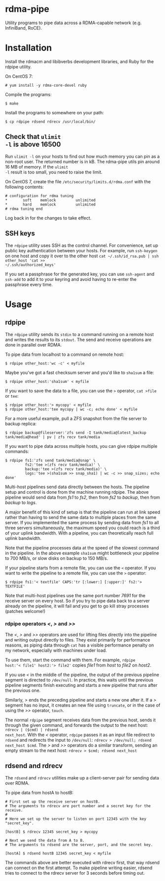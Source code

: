 # rdma-pipe

Utility programs to pipe data across a RDMA-capable network (e.g. InfiniBand, RoCE).



# Installation

Install the rdmacm and libibverbs development libraries, and Ruby for the rdpipe utility.

On CentOS 7:

    # yum install -y rdma-core-devel ruby

Compile the programs:

    $ make

Install the programs to somewhere on your path:

    $ cp rdpipe rdsend rdrecv /usr/local/bin/


## Check that <code>ulimit -l</code> is above 16500

Run <code>ulimit -l</code> on your hosts to find out how much memory you can pin as a non-root user. 
The returned number is in kB. The rdma-pipe utils pin around 16 MB of memory. 
If the <code>ulimit -l</code> result is too small, you need to raise the limit.

On CentOS 7, create the file <code>/etc/security/limits.d/rdma.conf</code> with the following contents:

    # configuration for rdma tuning
    *       soft    memlock         unlimited
    *       hard    memlock         unlimited
    # rdma tuning end

Log back in for the changes to take effect.


## SSH keys

The <code>rdpipe</code> utility uses SSH as the control channel.
For convenience, set up public key authentication between your hosts.
For example, run <code>ssh-keygen</code> on one host and copy it over to the other host 
<code>cat ~/.ssh/id_rsa.pub | ssh other_host 'cat >> ~/.ssh/authorized_keys'</code>

If you set a passphrase for the generated key, you can use <code>ssh-agent</code> and <code>ssh-add</code> to add it to your 
keyring and avoid having to re-enter the passphrase every time.


# Usage

## rdpipe

The <code>rdpipe</code> utility sends its <code>stdin</code> to a command running on a remote host and writes the results to its <code>stdout</code>.
The send and receive operations are done in parallel over RDMA.

To pipe data from localhost to a command on remote host:

    $ rdpipe other_host:'wc -c' < myfile

Maybe you've got a fast checksum server and you'd like to <code>sha1sum</code> a file:

    $ rdpipe other_host:'sha1sum' < myfile

If you want to save the data to a file, you can use the <code>></code> operator, <code>cat >file</code> or <code>tee</code>:

    $ rdpipe other_host:'> mycopy' < myfile
    $ rdpipe other_host:'tee mycopy | wc -c; echo done' < myfile

For a more useful example, pull a ZFS snapshot from the file server to backup replica:

    $ rdpipe backup@fileserver:'zfs send -I tank/media@latest_backup tank/media@head' | pv | zfs recv tank/media

If you want to pipe data across multiple hosts, you can give rdpipe multiple commands:

    $ rdpipe fs1:'zfs send tank/media@snap' \
             fs2:'tee >(zfs recv tank/media)' \
             backup:'tee >(zfs recv tank/media)' \
             logs:'tee >(sha1sum >> snap_sha1) | wc -c >> snap_sizes; echo done'

Multi-host pipelines send data directly between the hosts. The pipeline setup and control is done from the machine running rdpipe.
The above pipeline would send data from *fs1* to *fs2*, then from *fs2* to *backup*, then from *backup* to *logs*. 

A major benefit of this kind of setup is that the pipeline can run at link speed rather than having to send the same data to multiple places from the same server.
If you implemented the same process by sending data from *fs1* to all three servers simultaneously, the maximum speed you could reach is a third of your uplink bandwidth.
With a pipeline, you can theoretically reach full uplink bandwidth.

Note that the pipeline processes data at the speed of the slowest command in the pipeline.
In the above example <code>sha1sum</code> might bottleneck your pipeline to 700 MB/s, or slow disks on backup to 150 MB/s.

If your pipeline starts from a remote file, you can use the <code><</code> operator. If you want to write the pipeline to a remote file, you can use the <code>></code> operator:

    $ rdpipe fs1:'< textfile' CAPS:'tr [:lower:] [:upper:]' fs2:'> TEXTFILE'

Note that multi-host pipelines use the same port number *7691* for the receive server on every host. 
So if you try to pipe data back to a server already on the pipeline, it will fail and you get to go kill stray processes (patches welcome!)

### rdpipe operators *<*, *>* and *>>*

The *<*, *>* and *>>* operators are used for lifting files directly into the pipeline and writing output directly to files. They exist primarily for performance reasons, 
as piping data through <code>cat</code> has a visible performance penalty on my network, especially with machines under load.

To use them, start the command with them. For example, <code>rdpipe host:'< file1' host2:'> file2'</code> copies *file1* from *host* to *file2* on *host2*.

If you use *<* in the middle of the pipeline, the output of the previous pipeline segment is directed to <code>/dev/null</code>. In practice, this waits until the
previous pipeline segments finish executing and starts a new pipeline that runs after the previous one.

Similarly, *>* ends the preceding pipeline and starts a new one after it. If a *>* segment has no input, it creates an new file using 
<code>truncate</code>, or in the case of using the *>>* operator, <code>touch</code>.

The normal <code>rdpipe</code> segment receives data from the previous host, sends it through the given command, and forwards the output to the next host:
<code>rdrecv \| ($cmd) \| rdsend next_host</code>. With the *<* operator, <code>rdpipe</code> passes it as an input file redirect to <code>rdsend</code> and
redirects the input to <code>/dev/null</code>: <code>rdrecv > /dev/null; rdsend next_host $cmd</code>. The *>* and *>>* operators do a similar transform, sending
an empty stream to the next host: <code>rdrecv > $cmd; rdsend next_host</code>


## rdsend and rdrecv

The <code>rdsend</code> and <code>rdrecv</code> utilities make up a client-server pair for sending data over RDMA.

To pipe data from hostA to hostB:

    # First set up the receive server on hostB.
    # The arguments to rdrecv are port number and a secret key for the receive.
    #
    # Here we set up the server to listen on port 12345 with the key "secret_key".
    
    [hostB] $ rdrecv 12345 secret_key > mycopy
    
    # Next we send the data from A to B.
    # The arguments to rdsend are the server, port, and the secret key.
    
    [hostA] $ rdsend hostB 12345 secret_key < myfile

The commands above are better executed with rdrecv first, that way rdsend can connect on the first attempt. 
To make pipeline writing easier, rdsend tries to connect to the rdrecv server for 3 seconds before timing out.

